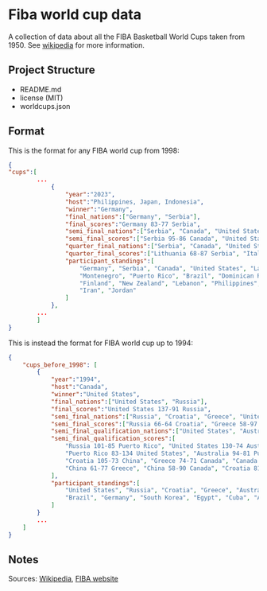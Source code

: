 # Fiba world cup data
A collection of data about all the FIBA Basketball World Cups taken from 1950. See [wikipedia](https://en.wikipedia.org/wiki/FIBA_Basketball_World_Cup) for more information.

## Project Structure
- README.md
- license (MIT)
- worldcups.json

## Format
This is the format for any FIBA world cup from 1998:
```json
{
"cups":[
        ...
            {
                "year":"2023",
                "host":"Philippines, Japan, Indonesia",
                "winner":"Germany",
                "final_nations":["Germany", "Serbia"],
                "final_scores":"Germany 83-77 Serbia",
                "semi_final_nations":["Serbia", "Canada", "United States", "Germany"],
                "semi_final_scores":["Serbia 95-86 Canada", "United States 111-113 Germany"],
                "quarter_final_nations":["Serbia", "Canada", "United States", "Germany", "Italy", "Latvia", "Lithuania", "Slovenia"],
                "quarter_final_scores":["Lithuania 68-87 Serbia", "Italy 63-100 United States", "Germany 81-79 Latvia", "Canada 100-89 Slovenia"],
                "participant_standings":[
                    "Germany", "Serbia", "Canada", "United States", "Latvia", "Lithuania", "Slovenia", "Italy", "Spain", "Australia", 
                    "Montenegro", "Puerto Rico", "Brazil", "Dominican Republic", "Greece", "Georgia", "South Sudan", "France", "Japan", "Egypt", 
                    "Finland", "New Zealand", "Lebanon", "Philippines", "Mexico", "Angola", "Ivory Coast", "Cape Verde", "China", "Venezuela",
                    "Iran", "Jordan"
                ]
            },
        ...
        ]
}
```

This is instead the format for FIBA world cup up to 1994:
```json
{
    "cups_before_1998": [
        {
            "year":"1994",
            "host":"Canada",
            "winner":"United States",
            "final_nations":["United States", "Russia"],
            "final_scores":"United States 137-91 Russia",
            "semi_final_nations":["Russia", "Croatia", "Greece", "United States"],
            "semi_final_scores":["Russia 66-64 Croatia", "Greece 58-97 United States"],
            "semi_final_qualification_nations":["United States", "Australia", "Russia", "Canada", "Croatia", "China", "Greece", "Puerto Rico"],
            "semi_final_qualification_scores":[
                "Russia 101-85 Puerto Rico", "United States 130-74 Australia", "Australia 76-103 Russia",
                "Puerto Rico 83-134 United States", "Australia 94-81 Puerto Rico", "United States 111-94 Russia",
                "Croatia 105-73 China", "Greece 74-71 Canada", "Canada 61-92 Croatia",
                "China 61-77 Greece", "China 58-90 Canada", "Croatia 81-55 Greece"
            ],
            "participant_standings":[
                "United States", "Russia", "Croatia", "Greece", "Australia", "Puerto Rico", "Canada", "China", "Argentina", "Spain",
                "Brazil", "Germany", "South Korea", "Egypt", "Cuba", "Angola"
            ]
        }
        ...
    ]
}
```

## Notes
Sources: [Wikipedia](https://en.wikipedia.org/wiki/FIBA_Basketball_World_Cup), [FIBA website](https://www.fiba.basketball/en/history/201-fiba-basketball-world-cup)